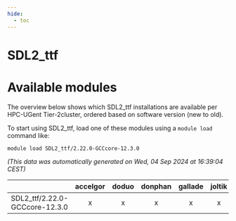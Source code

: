 ```yaml
---
hide:
  - toc
---
```


SDL2_ttf
========

# Available modules


The overview below shows which SDL2_ttf installations are available per HPC-UGent Tier-2cluster, ordered based on software version (new to old).

To start using SDL2_ttf, load one of these modules using a `module load` command like:

```shell
module load SDL2_ttf/2.22.0-GCCcore-12.3.0
```

*(This data was automatically generated on Wed, 04 Sep 2024 at 16:39:04 CEST)*  

| |accelgor|doduo|donphan|gallade|joltik|shinx|skitty|
| :---: | :---: | :---: | :---: | :---: | :---: | :---: | :---: |
|SDL2_ttf/2.22.0-GCCcore-12.3.0|x|x|x|x|x|x|x|
